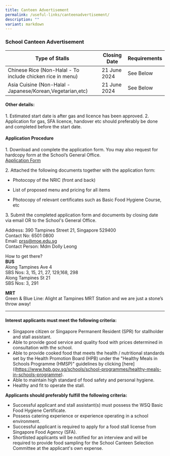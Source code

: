 ```yaml
---
title: Canteen Advertisement
permalink: /useful-links/canteenadvertisement/
description: ""
variant: markdown
---
```

### **School Canteen Advertisement**

| Type of Stalls | Closing Date | Requirements|
| ------- | -------- | -------- |
|Chinese Rice (Non-Halal - To include chicken rice in menu)    | 21 June 2024  | See Below  |
|Asia Cuisine (Non-Halal - Japanese/Korean,Vegetarian,etc)    | 21 June 2024  | See Below  |

#### **Other details:**

1\. Estimated start date is after gas and licence has been approved.
2\. Application for gas, SFA licence, handover etc should preferably be done and completed before the start date. 

#### **Application Procedure**

1\. Download and complete the application form. You may also request for hardcopy form at the School’s General Office.  
 [Application Form](/files/application%20for%20school%20canteen%20stall.pdf)
 
2\. Attached the following documents together with the application form:

* Photocopy of the NRIC (front and back)

*  List of proposed menu and pricing for all items

* Photocopy of relevant certificates such as Basic Food Hygiene Course, etc

3\. Submit the completed application form and documents by closing date via email OR to the School's General Office. 

Address: 390 Tampines Street 21, Singapore 529400      
Contact No: 6501 0800  
Email: [prss@moe.edu.sg](mailto:prss@moe.edu.sg)  
Contact Person: Mdm Dolly Leong

How to get there?  
**BUS**  
Along Tampines Ave 4  
SBS Nos: 3, 15, 21, 27, 129,168, 298  
Along Tampines St 21  
SBS Nos: 3, 291

**MRT**  
Green & Blue Line: Alight at Tampines MRT Station and we are just a stone’s throw away!
* * *

#### **Interest applicants must meet the following criteria:**

* Singapore citizen or Singapore Permanent Resident (SPR) for stallholder and stall assistant.  
* Able to provide good service and quality food with prices determined in consultation with the school.  
* Able to provide cooked food that meets the health / nutritional standards set by the Health Promotion Board (HPB) under the "Healthy Meals in Schools Programme (HMSP)" guidelines by clicking [here]((https://www.hpb.gov.sg/schools/school-programmes/healthy-meals-in-schools-programme).
* Able to maintain high standard of food safety and personal hygiene.  
* Healthy and fit to operate the stall.  

**Applicants should preferably fulfill the following criteria:**  

* Successful applicant and stall assistant(s) must possess the WSQ Basic Food Hygiene Certificate.  
* Possess catering experience or experience operating in a school environment.  
* Successful applicant is required to apply for a food stall license from Singapore Food Agency (SFA).  
* Shortlisted applicants will be notified for an interview and will be required to provide food sampling for the School Canteen Selection Committee at the applicant's own expense.